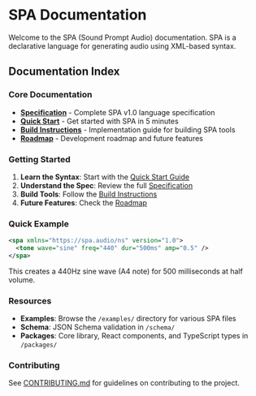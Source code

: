# SPA Documentation

Welcome to the SPA (Sound Prompt Audio) documentation. SPA is a declarative language for generating audio using XML-based syntax.

## Documentation Index

### Core Documentation
- [**Specification**](./SPEC.md) - Complete SPA v1.0 language specification
- [**Quick Start**](./QUICKSTART.md) - Get started with SPA in 5 minutes
- [**Build Instructions**](./BUILD_INSTRUCTIONS.md) - Implementation guide for building SPA tools
- [**Roadmap**](./ROADMAP.md) - Development roadmap and future features

### Getting Started

1. **Learn the Syntax**: Start with the [Quick Start Guide](./QUICKSTART.md)
2. **Understand the Spec**: Review the full [Specification](./SPEC.md)
3. **Build Tools**: Follow the [Build Instructions](./BUILD_INSTRUCTIONS.md)
4. **Future Features**: Check the [Roadmap](./ROADMAP.md)

### Quick Example

```xml
<spa xmlns="https://spa.audio/ns" version="1.0">
  <tone wave="sine" freq="440" dur="500ms" amp="0.5" />
</spa>
```

This creates a 440Hz sine wave (A4 note) for 500 milliseconds at half volume.

### Resources

- **Examples**: Browse the `/examples/` directory for various SPA files
- **Schema**: JSON Schema validation in `/schema/`
- **Packages**: Core library, React components, and TypeScript types in `/packages/`

### Contributing

See [CONTRIBUTING.md](../CONTRIBUTING.md) for guidelines on contributing to the project.